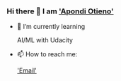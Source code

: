 ### Hi there 👋 I am ['Apondi Otieno'](https://www.linkedin.com/mwlite/in/apondi-otieno/)




- 🌱 I’m currently learning 

    AI/ML with Udacity 
    
- 📫 How to reach me: 

   ['Email'](apondioti@gmail.com)


